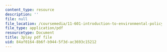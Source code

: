 ```yaml
---
content_type: resource
description: ''
file: null
file_location: /coursemedia/11-601-introduction-to-environmental-policy-and-planning-fall-2016/84af01648b6fb9445f3dac3693c15212_lkq-QWxaxjw.pdf
file_type: application/pdf
resourcetype: Document
title: 3play pdf file
uid: 84af0164-8b6f-b944-5f3d-ac3693c15212
---
```

